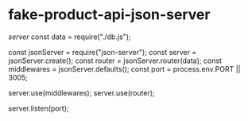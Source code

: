 # fake-product-api-json-server

_server_
const data = require("./db.js");

const jsonServer = require("json-server");
const server = jsonServer.create();
const router = jsonServer.router(data);
const middlewares = jsonServer.defaults();
const port = process.env.PORT || 3005;

server.use(middlewares);
server.use(router);

server.listen(port);
